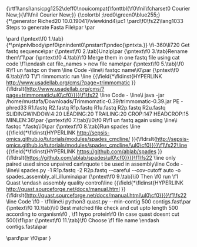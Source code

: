 {\rtf1\ansi\ansicpg1252\deff0\nouicompat{\fonttbl{\f0\fnil\fcharset0 Courier New;}{\f1\fnil Courier New;}}
{\colortbl ;\red0\green0\blue255;}
{\*\generator Riched20 10.0.19041}\viewkind4\uc1 
\pard\f0\fs22\lang1033 Steps to generate Fasta File\par
       \par

\pard 
{\pntext\f0 1.\tab}{\*\pn\pnlvlbody\pnf0\pnindent0\pnstart1\pndec{\pntxta.}}
\fi-360\li720 Get fastq sequence\par
{\pntext\f0 2.\tab}Unzip\par
{\pntext\f0 3.\tab}Rename them\f1\par
{\pntext\f0 4.\tab}\f0 Merge them in one fastq file using cat code \f1\endash  cat file_names > new file name\par
{\pntext\f0 5.\tab}\f0 R\f1 un fastqc on them \line Code -\line\i fastqc name\i0\par
{\pntext\f0 6.\tab}\f0 T\f1 rimmomatic run  \line {{\field{\*\fldinst{HYPERLINK http://www.usadellab.org/cms/?page=trimmomatic }}{\fldrslt{http://www.usadellab.org/cms/?page=trimmomatic\ul0\cf0}}}}\f1\fs22  \line Code - \line\i java -jar /home/mustafa/Downloads/Trimmomatic-0.39/trimmomatic-0.39.jar PE -phred33 R1.fastq R2.fastq R1p.fastq R1u.fastq R2p.fastq R2u.fastq SLIDINGWINDOW:4:20 LEADING:20 TRAILING:20 CROP:147 HEADCROP:15 MINLEN:36\par
{\pntext\f0 7.\tab}\i0\f0 R\f1 un fastq again using \line\i fastqc *.fastq\i0\par
{\pntext\f0 8.\tab}Run spades \line {{\field{\*\fldinst{HYPERLINK http://sepsis-omics.github.io/tutorials/modules/spades_cmdline/ }}{\fldrslt{http://sepsis-omics.github.io/tutorials/modules/spades_cmdline/\ul0\cf0}}}}\f1\fs22\line {{\field{\*\fldinst{HYPERLINK https://github.com/ablab/spades }}{\fldrslt{https://github.com/ablab/spades\ul0\cf0}}}}\f1\fs22  \line only paired used since unpaired can\rquote t be used in assembly\line Code - \line\i spades.py -1 R1p.fastq -2 R2p.fastq --careful --cov-cutoff auto -o spades_assembly_all_illumina\par
{\pntext\f0 9.\tab}\i0 Then \f0 run \f1 Quast \endash  assembly quality control\line {{\field{\*\fldinst{HYPERLINK http://quast.sourceforge.net/docs/manual.html }}{\fldrslt{http://quast.sourceforge.net/docs/manual.html\ul0\cf0}}}}\f1\fs22  \line Code \f0 - \f1\line\i python3 quast.py --min-contig 500 contigs.fast\par
{\pntext\f0 10.\tab}\i0 Best matched file check and cut upto length 500 according to organism\f0 , \f1 hypo protein\f0  (In case quast doesnt cut 500)\f1\par
{\pntext\f0 11.\tab}\f0 Choose \f1 file name \endash  contigs.fasta\par

\pard\par
\f0\par
}
 